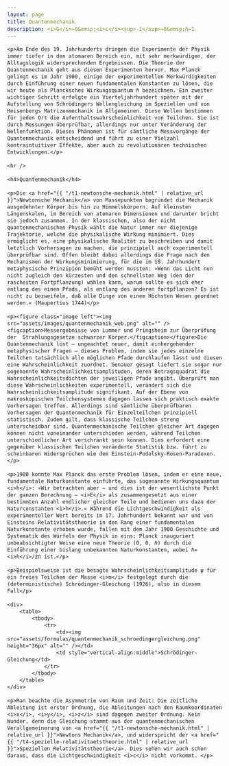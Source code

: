 ```yaml
---
layout: page
title: Quantenmechanik
description: <i>G</i>=0&emsp;<i>c</i><sup>-1</sup>=0&emsp;ℏ=1
---
```


<section>

	<p>Am Ende des 19. Jahrhunderts dringen die Experimente der Physik immer tiefer in den atomaren Bereich ein, mit sehr merkwürdigen, der Alltagslogik widersprechenden Ergebnissen. Die Theorie der Quantenmechanik geht aus diesen Experimenten hervor. Max Planck gelingt es im Jahr 1900, einige der experimentellen Merkwürdigkeiten durch Einführung einer neuen fundamentalen Konstanten zu lösen, die wir heute als Plancksches Wirkungsquantum ℏ bezeichnen. Ein zweiter wichtiger Schritt erfolgte ein Vierteljahrhundert später mit der Aufstellung von Schrödingers Wellengleichung im Speziellen und von Heisenbergs Matrizenmechanik im Allgemeinen. Diese Wellen bestimmen für jeden Ort die Aufenthaltswahrscheinlichkeit von Teilchen. Sie ist durch Messungen überprüfbar, allerdings nur unter Veränderung der Wellenfunktion. Dieses Phänomen ist für sämtliche Messvorgänge der Quantenmechanik entscheidend und führt zu einer Vielzahl kontraintuitiver Effekte, aber auch zu revolutionären technischen Entwicklungen.</p>

	<hr />

	<h4>Quantenmechanik</h4>

	<p>Die <a href="{{ "/t1-newtonsche-mechanik.html" | relative_url }}">Newtonsche Mechanik</a> von Massepunkten begründet die Mechanik ausgedehnter Körper bis hin zu Himmelskörpern. Auf kleinsten Längenskalen, im Bereich von atomaren Dimensionen und darunter bricht sie jedoch zusammen. In der klassischen, also der nicht quantenmechanischen Physik wählt die Natur immer nur diejenige Trajektorie, welche die physikalische Wirkung minimiert. Dies ermöglicht es, eine physikalische Realität zu beschreiben und damit letztlich Vorhersagen zu machen, die prinzipiell auch experimentell überprüfbar sind. Offen bleibt dabei allerdings die Frage nach den Mechanismen der Wirkungsminimierung, für die im 18. Jahrhundert metaphysische Prinzipien bemüht werden mussten: »Wenn das Licht nun nicht zugleich den kürzesten und den schnellsten Weg (den der raschesten Fortpflanzung) wählen kann, warum sollte es sich eher entlang des einen Pfads, als entlang des anderen fortpflanzen? Es ist nicht zu bezweifeln, daß alle Dinge von einem Höchsten Wesen geordnet werden.« (Maupertius 1744)</p>

	<p><figure class="image left"><img src="assets/images/quantenmechanik_web.png" alt="" /><figcaption>Messergebnisse von Lummer und Pringsheim zur Überprüfung der  Strahlungsgesetze schwarzer Körper.</figcaption></figure>Die Quantenmechanik löst – ungeachtet neuer, damit einhergehender metaphysischer Fragen – dieses Problem, indem sie jedes einzelne Teilchen tatsächlich alle möglichen Pfade durchlaufen lässt und diesen eine Wahrscheinlichkeit zuordnet. Genauer gesagt liefert sie sogar nur sogenannte Wahrscheinlichkeitsamplituden, deren Betragsquadrat die Wahrscheinlichkeitsdichten der jeweiligen Pfade angibt. Überprüft man diese Wahrscheinlichkeiten experimentell, verändert sich die Wahrscheinlichkeitsamplitude signifikant. Auf der Ebene von makroskopischen Teilchensystemen dagegen lassen sich praktisch exakte Vorhersagen treffen. Allerdings sind sämtliche überprüfbaren Vorhersagen der Quantenmechanik für Einzelteilchen prinzipiell statistisch. Zudem gilt, dass klassische Teilchen streng unterscheidbar sind. Quantenmechanische Teilchen gleicher Art dagegen können nicht voneinander unterschieden werden, während Teilchen unterschiedlicher Art verschränkt sein können. Dies erfordert eine gegenüber klassischen Teilchen veränderte Statistik bzw. führt zu scheinbaren Widersprüchen wie dem Einstein-Podolsky-Rosen-Paradoxon.</p>

	<p>1900 konnte Max Planck das erste Problem lösen, indem er eine neue, fundamentale Naturkonstante einführte, das sogenannte Wirkungsquantum <i>h</i>: »Wir betrachten aber – und dies ist der wesentlichste Punkt der ganzen Berechnung – <i>E</i> als zusammengesetzt aus einer bestimmten Anzahl endlicher gleicher Teile und bedienen uns dazu der Naturconstanten <i>h</i>.« Während die Lichtgeschwindigkeit als experimenteller Wert bereits im 17. Jahrhundert bekannt war und von Einsteins Relativitätstheorie in den Rang einer fundamentalen Naturkonstante erhoben wurde, fallen mit dem Jahr 1900 Geschichte und Systematik des Würfels der Physik in eins: Planck inauguriert unbeabsichtigter Weise eine neue Theorie (0, 0, ℏ) durch die Einführung einer bislang unbekannten Naturkonstanten, wobei ℏ=<i>h</i>/2π ist.</p>

	<p>Beispielsweise ist die besagte Wahrscheinlichkeitsamplitude ψ für ein freies Teilchen der Masse <i>m</i> festgelegt durch die (deterministische) Schrödinger-Gleichung (1926), also in diesem Fall</p>

	<div>
		<table>
			<tbody>
				<tr>
					<td><img src="assets/formulas/quantenmechanik_schroedingergleichung.png" height="36px" alt="" /></td>
					<td style="vertical-align:middle">Schrödinger-Gleichung</td>
				</tr>
			</tbody>
		</table>
	</div>

	<p>Man beachte die Asymmetrie von Raum und Zeit: Die zeitliche Ableitung ist erster Ordnung, die Ableitungen nach den Raumkoordinaten <i>x</i>, <i>y</i>, <i>z</i> sind dagegen zweiter Ordnung. Kein Wunder, denn die Gleichung stammt aus der quantenmechanischen Verallgemeinerung von <a href="{{ "/t1-newtonsche-mechanik.html" | relative_url }}">Newtons Mechanik</a>, und widerspricht der <a href="{{ "/t4-spezielle-relativitaetstheorie.html" | relative_url }}">Speziellen Relativitätstheorie</a>. Dies sehen wir auch schon daraus, dass die Lichtgeschwindigkeit <i>c</i> nicht vorkommt. </p>

</section>
